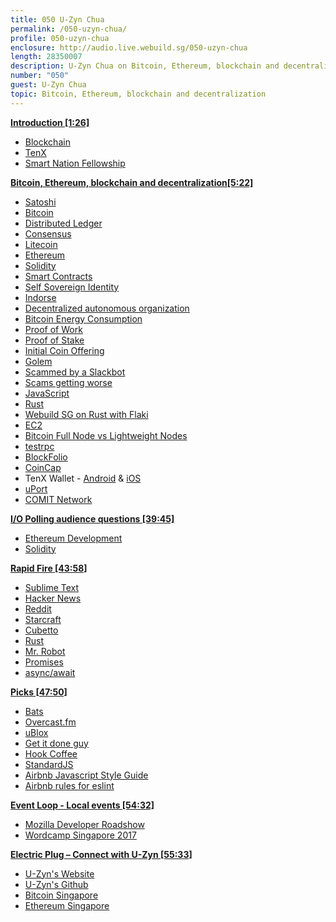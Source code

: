 ```yaml
---
title: 050 U-Zyn Chua
permalink: /050-uzyn-chua/
profile: 050-uzyn-chua
enclosure: http://audio.live.webuild.sg/050-uzyn-chua
length: 28350007
description: U-Zyn Chua on Bitcoin, Ethereum, blockchain and decentralization.
number: "050"
guest: U-Zyn Chua
topic: Bitcoin, Ethereum, blockchain and decentralization
---
```


**[Introduction [1:26]](#t=1:26)**

- [Blockchain](https://en.wikipedia.org/wiki/Blockchain)
- [TenX](https://www.tenx.tech/)
- [Smart Nation Fellowship](https://fellowships.data.gov.sg/)

**[Bitcoin, Ethereum, blockchain and decentralization[5:22]](#t=5:22)**

- [Satoshi](https://en.wikipedia.org/wiki/Satoshi_Nakamoto)
- [Bitcoin](https://en.wikipedia.org/wiki/Bitcoin)
- [Distributed Ledger](https://en.wikipedia.org/wiki/Distributed_ledger)
- [Consensus](https://en.wikipedia.org/wiki/Consensus_(computer_science))
- [Litecoin](https://litecoin.com/)
- [Ethereum](https://www.ethereum.org/)
- [Solidity](https://solidity.readthedocs.io/en/develop/)
- [Smart Contracts](https://en.wikipedia.org/wiki/Smart_contract)
- [Self Sovereign Identity](https://www.coindesk.com/path-self-sovereign-identity/)
- [Indorse](https://indorse.io/)
- [Decentralized autonomous organization](https://en.wikipedia.org/wiki/Decentralized_autonomous_organization)
- [Bitcoin Energy Consumption](https://motherboard.vice.com/en_us/article/aek3za/bitcoin-could-consume-as-much-electricity-as-denmark-by-2020)
- [Proof of Work](https://en.wikipedia.org/wiki/Proof-of-work_system)
- [Proof of Stake](https://en.wikipedia.org/wiki/Proof-of-stake)
- [Initial Coin Offering](https://en.wikipedia.org/wiki/Initial_coin_offering)
- [Golem](https://golem.network/)
- [Scammed by a Slackbot](https://medium.com/hellogold/scammed-by-the-slackbot-1ef5a763c8db)
- [Scams getting worse](https://medium.com/hellogold/scams-getting-worse-67e57ce7b6d6)
- [JavaScript](https://en.wikipedia.org/wiki/JavaScript)
- [Rust](https://www.rust-lang.org/en-US/)
- [Webuild SG on Rust with Flaki](https://live.webuild.sg/049-flaki/)
- [EC2](https://aws.amazon.com/ec2/)
- [Bitcoin Full Node vs Lightweight Nodes](https://en.bitcoin.it/wiki/Full_node)
- [testrpc](https://github.com/ethereumjs/testrpc)
- [BlockFolio](https://www.blockfolio.com/)
- [CoinCap](http://coincap.io/)
- TenX Wallet - [Android](https://play.google.com/store/apps/details?id=com.onebit.app) & [iOS](https://itunes.apple.com/us/app/tenx-blockchain-asset-wallet/id1273403542?mt=8)
- [uPort](https://www.uport.me/)
- [COMIT Network](http://www.comit.network/)

**[I/O Polling audience questions [39:45]](#t=39:45)**

- [Ethereum Development](http://ethdocs.org/en/latest/)
- [Solidity](https://solidity.readthedocs.io/en/latest/)

**[Rapid Fire [43:58]](#t=43:58)**

- [Sublime Text](https://www.sublimetext.com/)
- [Hacker News](https://news.ycombinator.com/)
- [Reddit](http://reddit.com/)
- [Starcraft](https://starcraft.com/en-us/)
- [Cubetto](https://www.kickstarter.com/projects/primotoys/cubetto-hands-on-coding-for-girls-and-boys-aged-3)
- [Rust](https://www.rust-lang.org/en-US/)
- [Mr. Robot](https://en.wikipedia.org/wiki/Mr._Robot_(TV_series))
- [Promises](https://developer.mozilla.org/en/docs/Web/JavaScript/Reference/Global_Objects/Promise)
- [async/await](https://developer.mozilla.org/en-US/docs/Web/JavaScript/Reference/Statements/async_function)

**[Picks [47:50]](#t=47:50)**

- [Bats](https://github.com/sstephenson/bats)
- [Overcast.fm](https://overcast.fm/)
- [uBlox](https://www.u-blox.com/en)
- [Get it done guy](http://www.quickanddirtytips.com/get-it-done-guy)
- [Hook Coffee](https://hookcoffee.com.sg/)
- [StandardJS](https://standardjs.com/)
- [Airbnb Javascript Style Guide](https://github.com/airbnb/javascript)
- [Airbnb rules for eslint](https://www.npmjs.com/package/eslint-config-airbnb)

**[Event Loop - Local events [54:32]](#t=54:32)**

- [Mozilla Developer Roadshow](http://mozilladevroadshow-sg.peatix.com/)
- [Wordcamp Singapore 2017](https://2017.singapore.wordcamp.org/)

**[Electric Plug  – Connect with U-Zyn [55:33]](#t=55:33)**

- [U-Zyn's Website](http://uzyn.com/)
- [U-Zyn's Github](https://github.com/uzyn)
- [Bitcoin Singapore](https://www.meetup.com/BitcoinSingapore/)
- [Ethereum Singapore](https://www.meetup.com/Ethereum-Singapore/)
